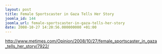```yaml
---
layout: post
title: Female Sportscaster in Gaza Tells Her Story
joomla_id: 144
joomla_url: female-sportscaster-in-gaza-tells-her-story
date: 2008-10-27 14:20:56.000000000 +01:00
---
```

<p><a href="http://www.metimes.com/Opinion/2008/10/27/female_sportscaster_in_gaza_tells_her_story/7922/">http://www.metimes.com/Opinion/2008/10/27/female_sportscaster_in_gaza_tells_her_story/7922/</a></p>
